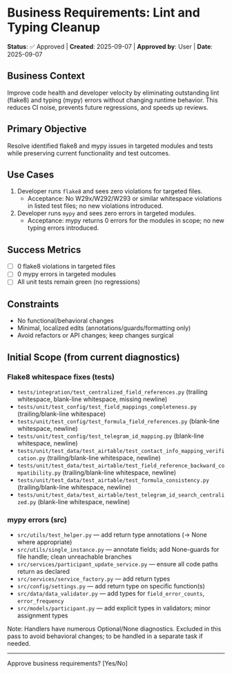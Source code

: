 # Business Requirements: Lint and Typing Cleanup
**Status**: ✅ Approved | **Created**: 2025-09-07 | **Approved by**: User | **Date**: 2025-09-07

## Business Context
Improve code health and developer velocity by eliminating outstanding lint (flake8) and typing (mypy) errors without changing runtime behavior. This reduces CI noise, prevents future regressions, and speeds up reviews.

## Primary Objective
Resolve identified flake8 and mypy issues in targeted modules and tests while preserving current functionality and test outcomes.

## Use Cases
1. Developer runs `flake8` and sees zero violations for targeted files.
   - Acceptance: No W29x/W292/W293 or similar whitespace violations in listed test files; no new violations introduced.
2. Developer runs `mypy` and sees zero errors in targeted modules.
   - Acceptance: mypy returns 0 errors for the modules in scope; no new typing errors introduced.

## Success Metrics
- [ ] 0 flake8 violations in targeted files
- [ ] 0 mypy errors in targeted modules
- [ ] All unit tests remain green (no regressions)

## Constraints
- No functional/behavioral changes
- Minimal, localized edits (annotations/guards/formatting only)
- Avoid refactors or API changes; keep changes surgical

## Initial Scope (from current diagnostics)

### Flake8 whitespace fixes (tests)
- `tests/integration/test_centralized_field_references.py` (trailing whitespace, blank-line whitespace, missing newline)
- `tests/unit/test_config/test_field_mappings_completeness.py` (trailing/blank-line whitespace)
- `tests/unit/test_config/test_formula_field_references.py` (blank-line whitespace, newline)
- `tests/unit/test_config/test_telegram_id_mapping.py` (blank-line whitespace, newline)
- `tests/unit/test_data/test_airtable/test_contact_info_mapping_verification.py` (trailing/blank-line whitespace, newline)
- `tests/unit/test_data/test_airtable/test_field_reference_backward_compatibility.py` (trailing/blank-line whitespace, newline)
- `tests/unit/test_data/test_airtable/test_formula_consistency.py` (trailing/blank-line whitespace, newline)
- `tests/unit/test_data/test_airtable/test_telegram_id_search_centralized.py` (blank-line whitespace, newline)

### mypy errors (src)
- `src/utils/test_helper.py` — add return type annotations (-> None where appropriate)
- `src/utils/single_instance.py` — annotate fields; add None-guards for file handle; clean unreachable branches
- `src/services/participant_update_service.py` — ensure all code paths return as declared
- `src/services/service_factory.py` — add return types
- `src/config/settings.py` — add return type on specific function(s)
- `src/data/data_validator.py` — add types for `field_error_counts`, `error_frequency`
- `src/models/participant.py` — add explicit types in validators; minor assignment types

Note: Handlers have numerous Optional/None diagnostics. Excluded in this pass to avoid behavioral changes; to be handled in a separate task if needed.

---

Approve business requirements? [Yes/No]
